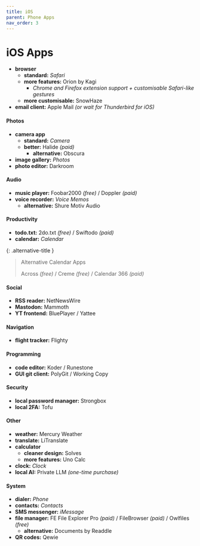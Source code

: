 ```yaml
---
title: iOS
parent: Phone Apps
nav_order: 3
---
```

# iOS Apps

- **browser** 
	- **standard:** *Safari* 
	- **more features:** Orion by Kagi 
		- *Chrome and Firefox extension support + customisable Safari-like gestures*
	- **more customisable:** SnowHaze
- **email client:** Apple Mail *(or wait for Thunderbird for iOS)*

#### Photos

- **camera app**
	- **standard:** *Camera*
	- **better:** Halide *(paid)*
		- **alternative:** Obscura
- **image gallery:** *Photos* 
- **photo editor:** Darkroom

#### Audio

- **music player:** Foobar2000 *(free)* / Doppler *(paid)*
- **voice recorder:** *Voice Memos*
	- **alternative:** Shure Motiv Audio

#### Productivity

- **todo.txt:** 2do.txt *(free)* / Swiftodo *(paid)*
- **calendar:** *Calendar*

{: .alternative-title }
> Alternative Calendar Apps
> 
> Across *(free)* / Creme *(free)* / Calendar 366 *(paid)*

#### Social

- **RSS reader:** NetNewsWire
- **Mastodon:** Mammoth
- **YT frontend:** BluePlayer / Yattee

#### Navigation

- **flight tracker:** Flighty

#### Programming

- **code editor:** Koder / Runestone
- **GUI git client:** PolyGit / Working Copy

#### Security

- **local password manager:** Strongbox
- **local 2FA:** Tofu

#### Other

- **weather:** Mercury Weather
- **translate:** LiTranslate
- **calculator** 
	- **cleaner design:** Solves
	- **more features:** Uno Calc
- **clock:** *Clock*
- **local AI:** Private LLM *(one-time purchase)*

#### System

- **dialer:** *Phone*
- **contacts:** *Contacts*
- **SMS messenger:** *iMessage*
- **file manager:** FE File Explorer Pro *(paid)* / FileBrowser *(paid)* / Owlfiles *(free)*
	- **alternative:** Documents by Readdle
- **QR codes:** Qewie
